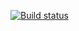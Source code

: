 [![Build status](https://ci.appveyor.com/api/projects/status/mafx0vya47wnxct2/branch/main?svg=true)](https://ci.appveyor.com/project/Yanius27/rxjs-frontend/branch/main)

